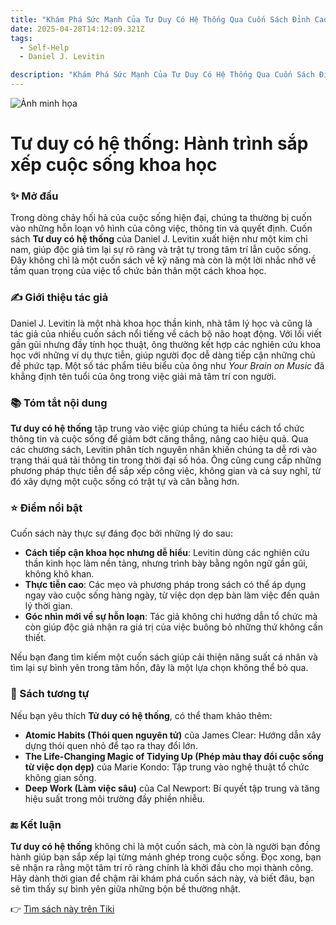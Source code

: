 ```yaml
---
title: "Khám Phá Sức Mạnh Của Tư Duy Có Hệ Thống Qua Cuốn Sách Đỉnh Cao"
date: 2025-04-28T14:12:09.321Z
tags:
  - Self-Help
  - Daniel J. Levitin

description: "Khám Phá Sức Mạnh Của Tư Duy Có Hệ Thống Qua Cuốn Sách Đỉnh Cao"
---
```


![Ảnh minh họa](https://images.unsplash.com/photo-1529590003495-b2646e2718bf?crop=entropy&cs=tinysrgb&fit=max&fm=jpg&ixid=M3w3MzA0NDl8MHwxfHNlYXJjaHwxfHxib29rJTJDcmVhZGluZ3xlbnwwfHx8fDE3NDU4NDgyMjN8MA&ixlib=rb-4.0.3&q=80&w=400) 

 # Tư duy có hệ thống: Hành trình sắp xếp cuộc sống khoa học

### ✨ Mở đầu  
Trong dòng chảy hối hả của cuộc sống hiện đại, chúng ta thường bị cuốn vào những hỗn loạn vô hình của công việc, thông tin và quyết định. Cuốn sách **Tư duy có hệ thống** của Daniel J. Levitin xuất hiện như một kim chỉ nam, giúp độc giả tìm lại sự rõ ràng và trật tự trong tâm trí lẫn cuộc sống. Đây không chỉ là một cuốn sách về kỹ năng mà còn là một lời nhắc nhở về tầm quan trọng của việc tổ chức bản thân một cách khoa học.

### ✍️ Giới thiệu tác giả  
Daniel J. Levitin là một nhà khoa học thần kinh, nhà tâm lý học và cũng là tác giả của nhiều cuốn sách nổi tiếng về cách bộ não hoạt động. Với lối viết gần gũi nhưng đầy tính học thuật, ông thường kết hợp các nghiên cứu khoa học với những ví dụ thực tiễn, giúp người đọc dễ dàng tiếp cận những chủ đề phức tạp. Một số tác phẩm tiêu biểu của ông như *Your Brain on Music* đã khẳng định tên tuổi của ông trong việc giải mã tâm trí con người.

### 📚 Tóm tắt nội dung  
**Tư duy có hệ thống** tập trung vào việc giúp chúng ta hiểu cách tổ chức thông tin và cuộc sống để giảm bớt căng thẳng, nâng cao hiệu quả. Qua các chương sách, Levitin phân tích nguyên nhân khiến chúng ta dễ rơi vào trạng thái quá tải thông tin trong thời đại số hóa. Ông cũng cung cấp những phương pháp thực tiễn để sắp xếp công việc, không gian và cả suy nghĩ, từ đó xây dựng một cuộc sống có trật tự và cân bằng hơn.

### ⭐ Điểm nổi bật  
Cuốn sách này thực sự đáng đọc bởi những lý do sau:  
- **Cách tiếp cận khoa học nhưng dễ hiểu**: Levitin dùng các nghiên cứu thần kinh học làm nền tảng, nhưng trình bày bằng ngôn ngữ gần gũi, không khô khan.  
- **Thực tiễn cao**: Các mẹo và phương pháp trong sách có thể áp dụng ngay vào cuộc sống hàng ngày, từ việc dọn dẹp bàn làm việc đến quản lý thời gian.  
- **Góc nhìn mới về sự hỗn loạn**: Tác giả không chỉ hướng dẫn tổ chức mà còn giúp độc giả nhận ra giá trị của việc buông bỏ những thứ không cần thiết.  

Nếu bạn đang tìm kiếm một cuốn sách giúp cải thiện năng suất cá nhân và tìm lại sự bình yên trong tâm hồn, đây là một lựa chọn không thể bỏ qua.

### 📖 Sách tương tự  
Nếu bạn yêu thích **Tử duy có hệ thống**, có thể tham khảo thêm:  
- **Atomic Habits (Thói quen nguyên tử)** của James Clear: Hướng dẫn xây dựng thói quen nhỏ để tạo ra thay đổi lớn.  
- **The Life-Changing Magic of Tidying Up (Phép màu thay đổi cuộc sống từ việc dọn dẹp)** của Marie Kondo: Tập trung vào nghệ thuật tổ chức không gian sống.  
- **Deep Work (Làm việc sâu)** của Cal Newport: Bí quyết tập trung và tăng hiệu suất trong môi trường đầy phiền nhiễu.

### 🔚 Kết luận  
**Tư duy có hệ thống** không chỉ là một cuốn sách, mà còn là người bạn đồng hành giúp bạn sắp xếp lại từng mảnh ghép trong cuộc sống. Đọc xong, bạn sẽ nhận ra rằng một tâm trí rõ ràng chính là khởi đầu cho mọi thành công. Hãy dành thời gian để chậm rãi khám phá cuốn sách này, và biết đâu, bạn sẽ tìm thấy sự bình yên giữa những bộn bề thường nhật.

👉 [Tìm sách này trên Tiki](https://tiki.vn/search?q=T%C6%B0%20duy%20c%C3%B3%20h%E1%BB%87%20th%E1%BB%91ng)